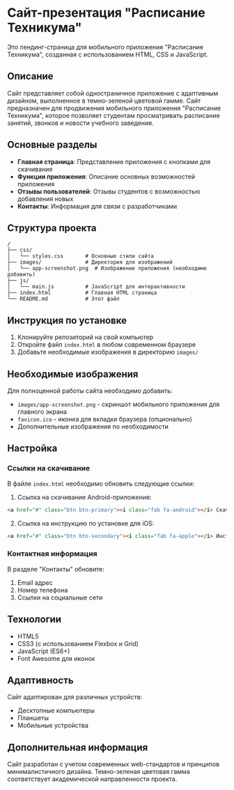 # Сайт-презентация "Расписание Техникума"

Это лендинг-страница для мобильного приложения "Расписание Техникума", созданная с использованием HTML, CSS и JavaScript.

## Описание

Сайт представляет собой одностраничное приложение с адаптивным дизайном, выполненное в темно-зеленой цветовой гамме. Сайт предназначен для продвижения мобильного приложения "Расписание Техникума", которое позволяет студентам просматривать расписание занятий, звонков и новости учебного заведения.

## Основные разделы

- **Главная страница**: Представление приложения с кнопками для скачивания
- **Функции приложения**: Описание основных возможностей приложения
- **Отзывы пользователей**: Отзывы студентов с возможностью добавления новых
- **Контакты**: Информация для связи с разработчиками

## Структура проекта

```
/
├── css/
│   └── styles.css       # Основные стили сайта
├── images/              # Директория для изображений
│   └── app-screenshot.png  # Изображение приложения (необходимо добавить)
├── js/
│   └── main.js          # JavaScript для интерактивности
├── index.html           # Главная HTML страница
└── README.md            # Этот файл
```

## Инструкция по установке

1. Клонируйте репозиторий на свой компьютер
2. Откройте файл `index.html` в любом современном браузере
3. Добавьте необходимые изображения в директорию `images/`

## Необходимые изображения

Для полноценной работы сайта необходимо добавить:

- `images/app-screenshot.png` - скриншот мобильного приложения для главного экрана
- `favicon.ico` - иконка для вкладки браузера (опционально)
- Дополнительные изображения по необходимости

## Настройка

### Ссылки на скачивание

В файле `index.html` необходимо обновить следующие ссылки:

1. Ссылка на скачивание Android-приложения:
```html
<a href="#" class="btn btn-primary"><i class="fab fa-android"></i> Скачать для Android</a>
```

2. Ссылка на инструкцию по установке для iOS:
```html
<a href="#" class="btn btn-secondary"><i class="fab fa-apple"></i> Инструкция для iOS</a>
```

### Контактная информация

В разделе "Контакты" обновите:

1. Email адрес
2. Номер телефона
3. Ссылки на социальные сети

## Технологии

- HTML5
- CSS3 (с использованием Flexbox и Grid)
- JavaScript (ES6+)
- Font Awesome для иконок

## Адаптивность

Сайт адаптирован для различных устройств:
- Десктопные компьютеры
- Планшеты
- Мобильные устройства

## Дополнительная информация

Сайт разработан с учетом современных web-стандартов и принципов минималистичного дизайна. Темно-зеленая цветовая гамма соответствует академической направленности проекта. 